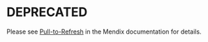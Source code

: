 # DEPRECATED

Please see [Pull-to-Refresh](https://docs.mendix.com/appstore/widgets/pull-to-refresh) in the Mendix documentation for details.
